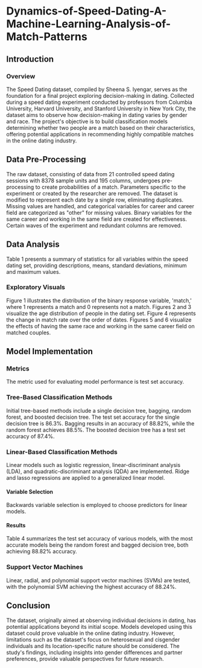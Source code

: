 # Dynamics-of-Speed-Dating-A-Machine-Learning-Analysis-of-Match-Patterns

## Introduction
### Overview
The Speed Dating dataset, compiled by Sheena S. Iyengar, serves as the foundation for a final project exploring decision-making in dating. Collected during a speed dating experiment conducted by professors from Columbia University, Harvard University, and Stanford University in New York City, the dataset aims to observe how decision-making in dating varies by gender and race. The project's objective is to build classification models determining whether two people are a match based on their characteristics, offering potential applications in recommending highly compatible matches in the online dating industry.

## Data Pre-Processing
The raw dataset, consisting of data from 21 controlled speed dating sessions with 8378 sample units and 195 columns, undergoes pre-processing to create probabilities of a match. Parameters specific to the experiment or created by the researcher are removed. The dataset is modified to represent each date by a single row, eliminating duplicates. Missing values are handled, and categorical variables for career and career field are categorized as "other" for missing values. Binary variables for the same career and working in the same field are created for effectiveness. Certain waves of the experiment and redundant columns are removed.

## Data Analysis
Table 1 presents a summary of statistics for all variables within the speed dating set, providing descriptions, means, standard deviations, minimum and maximum values.

### Exploratory Visuals
Figure 1 illustrates the distribution of the binary response variable, 'match,' where 1 represents a match and 0 represents not a match. Figures 2 and 3 visualize the age distribution of people in the dating set. Figure 4 represents the change in match rate over the order of dates. Figures 5 and 6 visualize the effects of having the same race and working in the same career field on matched couples.

## Model Implementation
### Metrics
The metric used for evaluating model performance is test set accuracy.

### Tree-Based Classification Methods
Initial tree-based methods include a single decision tree, bagging, random forest, and boosted decision tree. The test set accuracy for the single decision tree is 86.3%. Bagging results in an accuracy of 88.82%, while the random forest achieves 88.5%. The boosted decision tree has a test set accuracy of 87.4%.

### Linear-Based Classification Methods
Linear models such as logistic regression, linear-discriminant analysis (LDA), and quadratic-discriminant analysis (QDA) are implemented. Ridge and lasso regressions are applied to a generalized linear model.

#### Variable Selection
Backwards variable selection is employed to choose predictors for linear models.

#### Results
Table 4 summarizes the test set accuracy of various models, with the most accurate models being the random forest and bagged decision tree, both achieving 88.82% accuracy.

### Support Vector Machines
Linear, radial, and polynomial support vector machines (SVMs) are tested, with the polynomial SVM achieving the highest accuracy of 88.24%.

## Conclusion
The dataset, originally aimed at observing individual decisions in dating, has potential applications beyond its initial scope. Models developed using this dataset could prove valuable in the online dating industry. However, limitations such as the dataset's focus on heterosexual and cisgender individuals and its location-specific nature should be considered. The study's findings, including insights into gender differences and partner preferences, provide valuable perspectives for future research.
